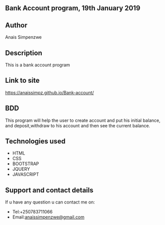 ## Bank Account program, 19th January 2019

## Author
Anais Simpenzwe

## Description
This is a bank account program

## Link to site
 https://anaissimpz.github.io/Bank-account/

## BDD
This program will help the user to create account and put his initial balance, and deposit,withdraw to his account and then see the current balance.
## Technologies used
* HTML
* CSS
* BOOTSTRAP
* JQUERY
* JAVASCRIPT
## Support and contact details
If u have any question u can contact me on:

* Tel:+250783711066
* Email:anaissimpenzwe@gmail.com

